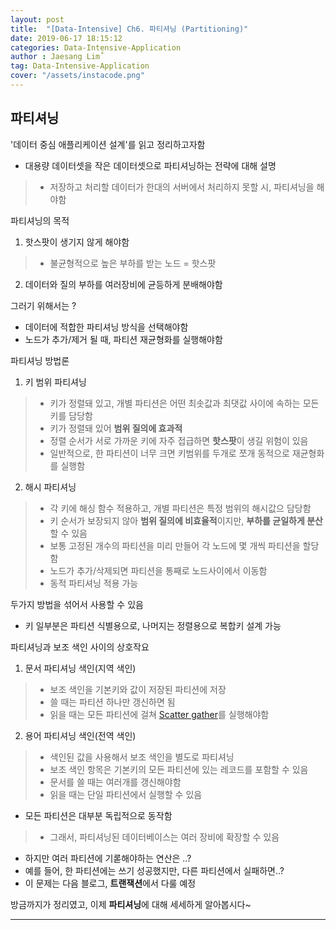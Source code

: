 ```yaml
---
layout: post
title:  "[Data-Intensive] Ch6. 파티셔닝 (Partitioning)"
date: 2019-06-17 18:15:12
categories: Data-Intensive-Application 
author : Jaesang Lim˚
tag: Data-Intensive-Application 
cover: "/assets/instacode.png"
---
```


## 파티셔닝 
'데이터 중심 애플리케이션 설계'를 읽고 정리하고자함

- 대용량 데이터셋을 작은 데이터셋으로 파티셔닝하는 전략에 대해 설명 
> - 저장하고 처리할 데이터가 한대의 서버에서 처리하지 못할 시, 파티셔닝을 해야함

파티셔닝의 목적
1. 핫스팟이 생기지 않게 해야함
> - 불균형적으로 높은 부하를 받는 노드 = 핫스팟
2. 데이터와 질의 부하를 여러장비에 균등하게 분배해야함

그러기 위해서는 ?
- 데이터에 적합한 파티셔닝 방식을 선택해야함
- 노드가 추가/제거 될 때, 파티션 재균형화를 실행해야함 

파티셔닝 방법론 
1. 키 범위 파티셔닝
> - 키가 정렬돼 있고, 개별 파티션은 어떤 최솟값과 최댓값 사이에 속하는 모든 키를 담당함
> - 키가 정렬돼 있어 **범위 질의에 효과적**
> - 정렬 순서가 서로 가까운 키에 자주 접급하면 **핫스팟**이 생길 위험이 있음
> - 일반적으로, 한 파티션이 너무 크면 키범위를 두개로 쪼개  동적으로 재균형화를 실행함 

2. 해시 파티셔닝
> - 각 키에 해싱 함수 적용하고, 개별 파티션은 특정 범위의 해시값으 담당함
> - 키 순서가 보장되지 않아 **범위 질의에 비효율적**이지만, **부하를 균일하게 분산**할 수 있음
> - 보통 고정된 개수의 파티션을 미리 만들어 각 노드에 몇 개씩 파티션을 할당함
> - 노드가 추가/삭제되면 파티션을 통째로 노드사이에서 이동함
> - 동적 파티셔닝 적용 가능

두가지 방법을 섞어서 사용할 수 있음
- 키 일부분은 파티션 식별용으로, 나머지는 정렬용으로 복합키 설계 가능

파티셔닝과 보조 색인 사이의 상호작요 
1. 문서 파티셔닝 색인(지역 색인)
> - 보조 색인을 기본키와 값이 저장된 파티션에 저장
> - 쓸 때는 파티션 하나만 갱신하면 됨
> - 읽을 때는 모든 파티션에 걸쳐 [Scatter gather](https://kldp.org/node/81436)를 실행해야함

2. 용어 파티셔닝 색인(전역 색인)
> - 색인된 값을 사용해서 보조 색인을 별도로 파티셔닝
> - 보조 색인 항목은 기본키의 모든 파티션에 있는 레코드를 포함할 수 있음
> - 문서를 쓸 때는 여러개를 갱신해야함
> - 읽을 때는 단일 파티션에서 실행할 수 있음 

- 모든 파티션은 대부분 독립적으로 동작함
> - 그래서, 파티셔닝된 데이터베이스는 여러 장비에 확장할 수 있음 

- 하지만 여러 파티션에 기롣해야하는 연산은 ..?
- 예를 들어, 한 파티션에는 쓰기 성공했지만, 다른 파티션에서 실패하면..? 
- 이 문제는 다음 블로그, **트랜잭션**에서 다룰 예정

방금까지가 정리였고, 이제 **파티셔닝**에 대해 세세하게 알아봅시다~

---
